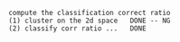 ``` fig 7 classification
    compute the classification correct ratio
	(1) cluster on the 2d space   DONE -- NG
    (2) classify corr ratio ...   DONE
```
